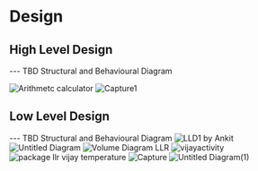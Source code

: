 

# Design

## High Level Design 

--- TBD Structural and Behavioural Diagram

![Arithmetc calculator](https://user-images.githubusercontent.com/78857841/111106632-6eb8ab80-857b-11eb-9c03-8caffb62ddf0.jpg)
![Capture1](https://user-images.githubusercontent.com/78854076/111108925-cf49e780-857f-11eb-9078-1e74e2b22e6c.PNG)

## Low Level Design 

--- TBD Structural and Behavioural Diagram
![LLD1 by Ankit](https://user-images.githubusercontent.com/78853972/107875070-cfed5080-6ee3-11eb-9ebf-ed00c67c5623.png)
![Untitled Diagram](https://user-images.githubusercontent.com/78853972/111106731-a6275800-857b-11eb-9f99-4d5647ea2a7f.png)
![Volume Diagram LLR](https://user-images.githubusercontent.com/78857458/107875062-c9f76f80-6ee3-11eb-93be-5f24da916caf.jpg)
![vijayactivity](https://user-images.githubusercontent.com/78857841/107876207-9c61f480-6eea-11eb-8eb6-1f4d2cb9f340.jpg)
![package llr vijay temperature](https://user-images.githubusercontent.com/78857841/107876338-63764f80-6eeb-11eb-8ff9-8c9ce90e49b4.jpg)
![Capture](https://user-images.githubusercontent.com/78854076/111107365-b7bd2f80-857c-11eb-925f-42b0a6582ea9.PNG)
![Untitled Diagram(1)](https://user-images.githubusercontent.com/78853972/111107646-429e2a00-857d-11eb-9be0-510c68b87ac7.png)

